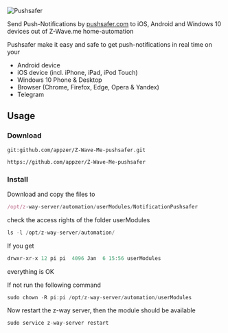 ![Pushsafer](https://www.pushsafer.com/de/assets/logos/logo.png)

Send Push-Notifications by [pushsafer.com](https://www.pushsafer.com) to iOS, Android and Windows 10 devices out of Z-Wave.me home-automation

Pushsafer make it easy and safe to get push-notifications in real time on your
- Android device
- iOS device (incl. iPhone, iPad, iPod Touch)
- Windows 10 Phone & Desktop
- Browser (Chrome, Firefox, Edge, Opera & Yandex)
- Telegram

## Usage

### Download

	git:github.com/appzer/Z-Wave-Me-pushsafer.git
	
	https://github.com/appzer/Z-Wave-Me-pushsafer
	
### Install

Download and copy the files to 
```javascript
/opt/z-way-server/automation/userModules/NotificationPushsafer
```

check the access rights of the folder userModules
```javascript
ls -l /opt/z-way-server/automation/
```

If you get
```javascript
drwxr-xr-x 12 pi pi  4096 Jan  6 15:56 userModules
```
everything is OK

If not run the following command
```javascript
sudo chown -R pi:pi /opt/z-way-server/automation/userModules
```

Now restart the z-way server, then the module should be available
```javascript
sudo service z-way-server restart
```
